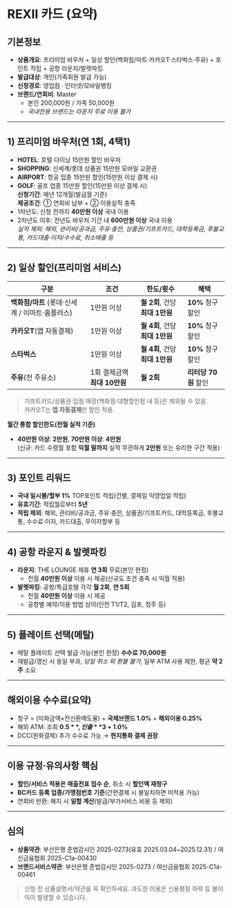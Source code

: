 # REXⅡ 카드 (요약)

## 기본정보
- **상품개요**: 프리미엄 바우처 + 일상 할인(백화점/마트·카카오T·스타벅스·주유) + 포인트 적립 + 공항 라운지/발렛파킹.
- **발급대상**: 개인(가족회원 발급 가능)
- **신청경로**: 영업점 · 인터넷/모바일뱅킹
- **브랜드/연회비**: Master
  - 본인 200,000원 / 가족 50,000원  
  - *국내전용 브랜드는 라운지 무료 이용 불가*

---

## 1) 프리미엄 바우처(연 1회, 4택1)
- **HOTEL**: 호텔 다이닝 15만원 할인 바우처  
- **SHOPPING**: 신세계/롯데 상품권 15만원 모바일 교환권  
- **AIRPORT**: 항공 업종 15만원 할인(15만원 이상 결제 시)  
- **GOLF**: 골프 업종 15만원 할인(15만원 이상 결제 시)  
**신청기간**: 매년 12개월(발급월 기준)  
**제공조건**: ① 연회비 납부 + ② 이용실적 충족  
- 1차년도: 신청 전까지 **40만원 이상** 국내 이용  
- 2차년도 이후: 전년도 바우처 기간 내 **600만원 이상** 국내 이용  
*실적 제외: 해외, 관리비/공과금, 주유·충전, 상품권/기프트카드, 대학등록금, 후불교통, 카드대출·이자/수수료, 취소매출 등*

---

## 2) 일상 할인(프리미엄 서비스)
| 구분 | 조건 | 한도/횟수 | 혜택 |
|---|---|---|---|
| **백화점/마트** (롯데·신세계 / 이마트·홈플러스) | 1만원 이상 | **월 2회**, 건당 **최대 1만원** | **10%** 청구할인 |
| **카카오T**(앱 자동결제) | 1만원 이상 | **월 4회**, 건당 **최대 1만원** | **10%** 청구할인 |
| **스타벅스** | 1만원 이상 | **월 4회**, 건당 **최대 1만원** | **10%** 청구할인 |
| **주유**(전 주유소) | 1회 결제금액 **최대 10만원** | **월 2회** | **리터당 70원** 할인 |

> 기프트카드/상품권·입점 매장(백화점·대형할인점 내 등)은 제외될 수 있음.  
> 카카오T는 **앱 자동결제**만 할인 적용.

**월간 통합 할인한도(전월 실적 기준)**
- **40만원 이상**: **2만원**, **70만원 이상**: **4만원**  
(신규: 카드 수령월 포함 **익월 말까지** 실적 무관하게 **2만원** 또는 유리한 구간 적용)

---

## 3) 포인트 리워드
- **국내 일시불/할부 1%** TOP포인트 적립(건별, 결제일 익영업일 적립)  
- **유효기간**: 적립월로부터 **5년**  
- **적립 제외**: 해외, 관리비/공과금, 주유·충전, 상품권/기프트카드, 대학등록금, 후불교통, 수수료·이자, 카드대출, 무이자할부 등

---

## 4) 공항 라운지 & 발렛파킹
- **라운지**: THE LOUNGE 제휴 **연 3회** 무료(본인 한정)  
  - 전월 **40만원 이상** 이용 시 제공(신규도 조건 충족 시 익월 적용)
- **발렛파킹**: 공항/특급호텔 각각 **월 2회**, **연 5회**  
  - 전월 **40만원 이상** 이용 시 제공  
  - 공항별 예약/이용 방법 상이(인천 T1/T2, 김포, 청주 등)

---

## 5) 플레이트 선택(메탈)
- 메탈 플레이트 선택 발급 가능(본인 한정) **수수료 70,000원**  
- 재발급/갱신 시 동일 부과, *당일 취소 외 환불 불가*, 일부 ATM 사용 제한, 평균 **약 2주** 소요

---

## 해외이용 수수료(요약)
- 청구 = (미화금액×전신환매도율) + **국제브랜드 1.0%** + **해외이용 0.25%**  
- 해외 ATM: 조회 **$0.5**, 인출 **$3 + 1.0%**  
- DCC(원화결제) 추가 수수료 가능 → **현지통화 결제 권장**

---

## 이용 규정·유의사항 핵심
- **할인/서비스 적용은 매출전표 접수 순**, 취소 시 **할인액 재청구**  
- **BC카드 등록 업종/가맹점번호 기준**(간편결제 시 불일치하면 미적용 가능)  
- 연회비 반환: 해지 시 **일할 계산**(발급/부가서비스 비용 등 제외)

---

## 심의
- **상품약관**: 부산은행 준법감시인 2025-0273(유효 2025.03.04~2025.12.31) / 여신금융협회 2025-C1a-00430  
- **브랜드서비스약관**: 부산은행 준법감시인 2025-0273 / 여신금융협회 2025-C1a-00461

> 신청 전 상품설명서/약관을 꼭 확인하세요. 과도한 이용은 신용평점 하락 등 불이익이 발생할 수 있습니다.
